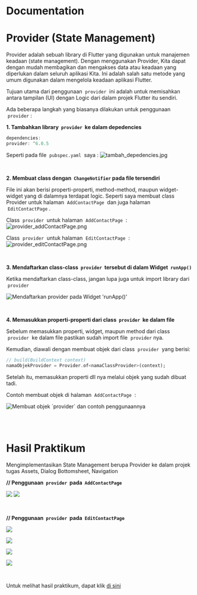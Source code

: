 # Documentation 

# Provider (State Management)

Provider adalah sebuah library di Flutter yang digunakan untuk manajemen keadaan (state management). Dengan menggunakan Provider, Kita dapat dengan mudah membagikan dan mengakses data atau keadaan yang diperlukan dalam seluruh aplikasi Kita. Ini adalah salah satu metode yang umum digunakan dalam mengelola keadaan aplikasi Flutter.

Tujuan utama dari penggunaan &nbsp;`provider`&nbsp; ini adalah untuk memisahkan antara tampilan (UI) dengan Logic dari dalam projek Flutter itu sendiri.

Ada beberapa langkah yang biasanya dilakukan untuk penggunaan &nbsp;`provider`&nbsp;:

**1. Tambahkan library &nbsp;`provider`&nbsp; ke dalam depedencies**

```dart
dependencies:
provider: ^6.0.5
```

Seperti pada file &nbsp;`pubspec.yaml`&nbsp; saya :
![tambah_depedencies.jpg](screenshot/tambah_depedencies.jpg "Tambah library 'provider' pada depedencies")

<br>

**2. Membuat class dengan &nbsp;`ChangeNotifier` pada file tersendiri**

File ini akan berisi properti-properti, method-method, maupun widget-widget yang di dalamnya terdapat logic. Seperti saya membuat class Provider untuk halaman &nbsp;`AddContactPage`&nbsp; dan juga halaman &nbsp;`EditContactPage`&nbsp;.

Class &nbsp;`provider`&nbsp; untuk halaman &nbsp;`AddContactPage`&nbsp; :
![provider_addContactPage.png](screenshot/addContactChangeNotifier.jpg "Membuat class provider dengan 'ChangeNotifier' pada halaman AddContactPage ")

Class &nbsp;`provider`&nbsp; untuk halaman &nbsp;`EditContactPage`&nbsp; :
![provider_editContactPage.png](screenshot/editContactChangeNotifier.png "Membuat class provider dengan `ChangeNotifier` pada halaman EditContactPage")

<br>

**3. Mendaftarkan class-class &nbsp;`provider`&nbsp; tersebut di dalam Widget &nbsp;`runApp()`**

Ketika mendaftarkan class-class, jangan lupa juga untuk import library dari &nbsp;`provider`

![](screenshot/daftar_provider.png "Mendaftarkan provider pada Widget 'runApp()'")

<br>

**4. Memasukkan properti-properti dari class &nbsp;`provider`&nbsp; ke dalam file**

Sebelum memasukkan properti, widget, maupun method dari class &nbsp;`provider`&nbsp; ke dalam file pastikan sudah import file &nbsp;`provider`&nbsp;nya.

Kemudian, diawali dengan membuat objek dari class &nbsp;`provider`&nbsp; yang berisi:
```dart
// build(BuildContext context)
namaObjekProvider = Provider.of<namaClassProvider>(context);
```

Setelah itu, memasukkan properti dll nya melalui objek yang sudah dibuat tadi.

Contoh membuat objek di halaman &nbsp;`AddContactPage`&nbsp; :

![](screenshot/contoh_penggunaan_add_provider.jpg "Membuat objek `provider` dan contoh penggunaannya")

<br><br>

# Hasil Praktikum

Mengimplementasikan State Management berupa Provider ke dalam projek tugas Assets, Dialog Bottomsheet, Navigation

**// Penggunaan &nbsp;`provider`&nbsp; pada &nbsp;`AddContactPage`**

![](screenshot/addContactProvider_1.png)
![](screenshot/addContactProvider_2.png)

<br>

**// Penggunaan &nbsp;`provider`&nbsp; pada &nbsp;`EditContactPage`**

![](screenshot/editContactProvider_1.png)

![](screenshot/editContactProvider_2.png)

![](screenshot/editContactProvider_3.png)

![](screenshot/editContactProvider_4.png)

<br>

Untuk melihat hasil praktikum, dapat klik [di sini]()